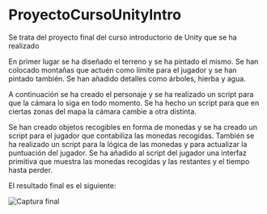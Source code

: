 # ProyectoCursoUnityIntro
Se trata del proyecto final del curso introductorio de Unity que se ha realizado

En primer lugar se ha diseñado el terreno y se ha pintado el mismo.
Se han colocado montañas que actuén como límite para el jugador y se han pintado también.
Se han añadido detalles como árboles, hierba y agua.

A continuación se ha creado el personaje y se ha realizado un script para que la cámara lo siga en todo momento.
Se ha hecho un script para que en ciertas zonas del mapa la cámara cambie a otra distinta.

Se han creado objetos recogibles en forma de monedas y se ha creado un script para el jugador que contabiliza las monedas recogidas.
También se ha realizado un script para la lógica de las monedas y para actualizar la puntuación del jugador.
Se ha añadido al script del jugador una interfaz primitiva que muestra las monedas recogidas y las restantes y el tiempo hasta perder.

El resultado final es el siguiente:

![Captura final](https://drive.google.com/file/d/1jBkiF_GWko_iwdIMCeq0xtMtozXzVxAl)
